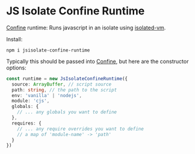 # JS Isolate Confine Runtime

[Confine](https://github.com/confine-sandbox/confine) runtime: Runs javascript in an isolate using [isolated-vm](https://github.com/laverdet/isolated-vm).

Install:

```
npm i jsisolate-confine-runtime
```

Typically this should be passed into [Confine](https://github.com/confine-sandbox/confine), but here are the constructor options:

```typescript
const runtime = new JsIsolateConfineRuntime({
  source: ArrayBuffer, // script source
  path: string, // the path to the script
  env: 'vanilla' | 'nodejs',
  module: 'cjs',
  globals: {
    // ... any globals you want to define
  },
  requires: {
    // ... any require overrides you want to define
    // a map of 'module-name' -> 'path'
  }
})
```